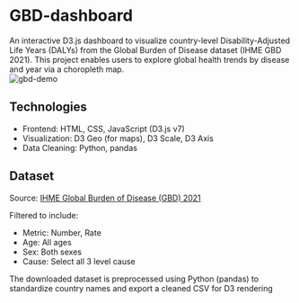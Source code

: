 # GBD-dashboard
An interactive D3.js dashboard to visualize country-level Disability-Adjusted Life Years (DALYs) from the Global Burden of Disease dataset (IHME GBD 2021). This project enables users to explore global health trends by disease and year via a choropleth map.  
![gbd-demo](https://github.com/user-attachments/assets/0b9decf2-9090-4d37-9405-80391ecf70b2)

## Technologies
- Frontend: HTML, CSS, JavaScript (D3.js v7)
- Visualization: D3 Geo (for maps), D3 Scale, D3 Axis
- Data Cleaning: Python, pandas

## Dataset
Source: [IHME Global Burden of Disease (GBD) 2021](https://vizhub.healthdata.org/gbd-results?params=gbd-api-2021-permalink/9b20a1709046c2a140a766ad0f14c9d1)

Filtered to include:
  - Metric: Number, Rate
  - Age: All ages
  - Sex: Both sexes
  - Cause: Select all 3 level cause

The downloaded dataset is preprocessed using Python (pandas) to standardize country names and export a cleaned CSV for D3 rendering
